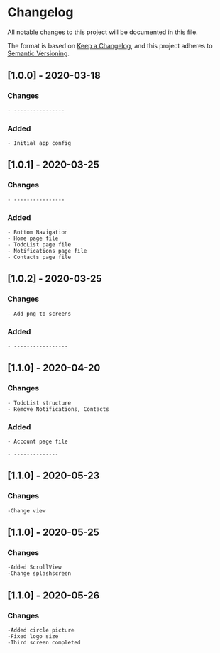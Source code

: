 # Changelog
All notable changes to this project will be documented in this file.

The format is based on [Keep a Changelog](https://keepachangelog.com/en/1.0.0/),
and this project adheres to [Semantic Versioning](https://semver.org/spec/v2.0.0.html).

## [1.0.0] - 2020-03-18

### Changes

    - ----------------

### Added

    - Initial app config

## [1.0.1] - 2020-03-25

### Changes

    - ----------------

### Added

    - Bottom Navigation
    - Home page file
    - TodoList page file
    - Notifications page file
    - Contacts page file

## [1.0.2] - 2020-03-25

### Changes

    - Add png to screens

### Added

    - -----------------

## [1.1.0] - 2020-04-20

### Changes

    - TodoList structure 
    - Remove Notifications, Contacts

### Added

    - Account page file

    - --------------

## [1.1.0] - 2020-05-23

### Changes

    -Change view

## [1.1.0] - 2020-05-25

### Changes

    -Added ScrollView
    -Change splashscreen

## [1.1.0] - 2020-05-26

### Changes

    -Added circle picture
    -Fixed logo size
    -Third screen completed
